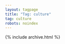 ```yaml
---
layout: tagpage
title: "Tag: culture"
tag: culture
robots: noindex
---
```

{% include archive.html %}